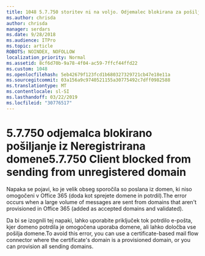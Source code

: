 ```yaml
---
title: 1048 5.7.750 storitev ni na voljo. Odjemalec blokirana za pošiljanje iz Neregistrirana domene
ms.author: chrisda
author: chrisda
manager: serdars
ms.date: 9/28/2018
ms.audience: ITPro
ms.topic: article
ROBOTS: NOINDEX, NOFOLLOW
localization_priority: Normal
ms.assetid: 8cf6d70b-9a78-4f04-ac59-7ffcf44ffd22
ms.custom: 1048
ms.openlocfilehash: 5eb42679f123fcd1b680327329721cb47e18e11a
ms.sourcegitcommit: 03a156a9c9740521155a30775492c7dff0982588
ms.translationtype: MT
ms.contentlocale: sl-SI
ms.lasthandoff: 03/22/2019
ms.locfileid: "30776517"
---
```

# <a name="57750-client-blocked-from-sending-from-unregistered-domain"></a><span data-ttu-id="2efee-103">5.7.750 odjemalca blokirano pošiljanje iz Neregistrirana domene</span><span class="sxs-lookup"><span data-stu-id="2efee-103">5.7.750 Client blocked from sending from unregistered domain</span></span>

<span data-ttu-id="2efee-104">Napaka se pojavi, ko je velik obseg sporočila so poslana iz domen, ki niso omogočeni v Office 365 (doda kot sprejete domene in potrdil).</span><span class="sxs-lookup"><span data-stu-id="2efee-104">The error occurs when a large volume of messages are sent from domains that aren't provisioned in Office 365 (added as accepted domains and validated).</span></span>
  
<span data-ttu-id="2efee-105">Da bi se izognili tej napaki, lahko uporabite priključek tok potrdilo e-pošta, kjer domeno potrdila je omogočena uporaba domene, ali lahko določba vse pošilja domene.</span><span class="sxs-lookup"><span data-stu-id="2efee-105">To avoid this error, you can use a certificate-based mail flow connector where the certificate's domain is a provisioned domain, or you can provision all sending domains.</span></span>
  

